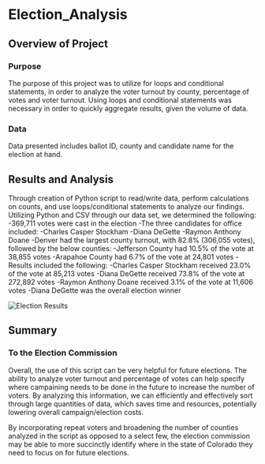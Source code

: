 # Election_Analysis

## Overview of Project
### Purpose
The purpose of this project was to utilize for loops and conditional statements, in order to analyze the voter turnout by county, percentage of votes and voter turnout. Using loops and conditional statements was necessary in order to quickly aggregate results, given the volume of data.

### Data
Data presented includes ballot ID, county and candidate name for the election at hand.

## Results and Analysis
 Through creation of Python script to read/write data, perform calculations on counts, and use loops/conditional statements to analyze our findings. Utilizing Python and CSV through our data set, we determined the following:
 -369,711 votes were cast in the election
-The three candidates for office included:
  -Charles Casper Stockham
  -Diana DeGette
  -Raymon Anthony Doane
 -Denver had the largest county turnout, with 82.8% (306,055 votes), followed by the below counties:
  -Jefferson County had 10.5% of the vote at 38,855 votes
  -Arapahoe County had 6.7% of the vote at 24,801 votes
 -Results included the following:
  -Charles Casper Stockham received 23.0% of the vote at 85,213 votes
  -Diana DeGette received 73.8% of the vote at 272,892 votes
  -Raymon Anthony Doane received 3.1% of the vote at 11,606 votes
 -Diana DeGette was the overall election winner

![Election Results](https://user-images.githubusercontent.com/109991916/186733318-c32c5618-93ab-4df6-81a8-35d7d9986900.png)


## Summary
### To the Election Commission

Overall, the use of this script can be very helpful for future elections. The ability to analyze voter turnout and percentage of votes can help specify where campaining needs to be done in the future to increase the number of voters. By analyzing this information, we can efficiently and effectively sort through large quantities of data, which saves time and resources, potentially lowering overall campaign/election costs.

By incorporating repeat voters and broadening the number of counties analyzed in the script as opposed to a select few, the election commission may be able to more succinctly identify where in the state of Colorado they need to focus on for future elections.
